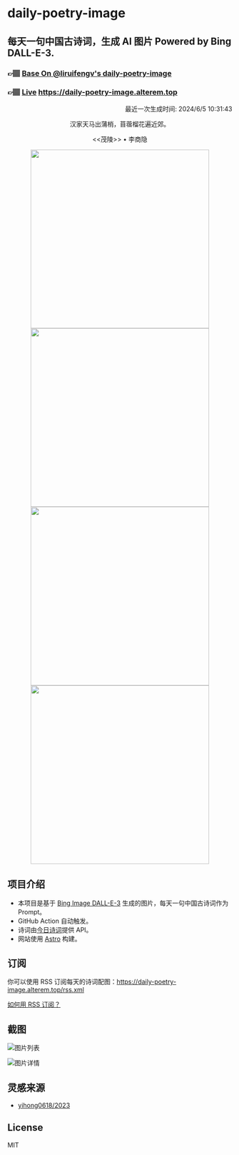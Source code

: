 
# daily-poetry-image

## 每天一句中国古诗词，生成 AI 图片 Powered by Bing DALL-E-3.

### 👉🏽 [Base On @liruifengv's daily-poetry-image](https://github.com/liruifengv/daily-poetry-image)

### 👉🏽 [Live](https://daily-poetry-image.alterem.top/) https://daily-poetry-image.alterem.top

<p align="right">
  最近一次生成时间: 2024/6/5 10:31:43
</p>
<p align="center">
汉家天马出蒲梢，苜蓿榴花遍近郊。
</p>
<p align="center">
<<茂陵>> • 李商隐
</p>
<p align="center">
<img src="https://tse1.mm.bing.net/th/id/OIG4.urWYwrCKIZkTYN8RAIHr" height="400" width="400" />
<img src="https://tse3.mm.bing.net/th/id/OIG4.N.C1fxQdDiHWt_akS8Yo" height="400" width="400" />
<img src="https://tse4.mm.bing.net/th/id/OIG4.Va81DDAyZI5PmeEtFMpL" height="400" width="400" />
<img src="https://tse4.mm.bing.net/th/id/OIG4.8JPGBZTTnNpmdHJhdkhW" height="400" width="400" />
</p>

## 项目介绍

-   本项目是基于 [Bing Image DALL-E-3](https://www.bing.com/images/create) 生成的图片，每天一句中国古诗词作为 Prompt。
-   GitHub Action 自动触发。
-   诗词由[今日诗词](https://www.jinrishici.com/)提供 API。
-   网站使用 [Astro](https://astro.build) 构建。

## 订阅

你可以使用 RSS 订阅每天的诗词配图：https://daily-poetry-image.alterem.top/rss.xml

[如何用 RSS 订阅？](https://zhuanlan.zhihu.com/p/55026716)

## 截图

![图片列表](./screenshots/Snipaste_2023-12-28_21-00-26.png)

![图片详情](./screenshots/Snipaste_2023-12-28_21-00-53.png)

## 灵感来源

-   [yihong0618/2023](https://github.com/yihong0618/2023)

## License

MIT
